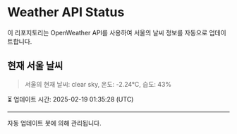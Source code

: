 
# Weather API Status

이 리포지토리는 OpenWeather API를 사용하여 서울의 날씨 정보를 자동으로 업데이트합니다.

## 현재 서울 날씨
> 서울의 현재 날씨: clear sky, 온도: -2.24°C, 습도: 43%

⏳ 업데이트 시간: 2025-02-19 01:35:28 (UTC)

---
자동 업데이트 봇에 의해 관리됩니다.
